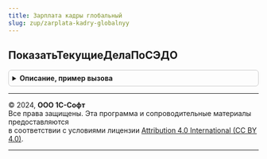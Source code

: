 ```yaml
---
title: Зарплата кадры глобальный
slug: zup/zarplata-kadry-globalnyy
---
```



## ПоказатьТекущиеДелаПоСЭДО
<details style="margin: 1em 0; padding: 0.5em; border: 1px solid #ccc; border-radius: 6px;">

<summary style="font-weight: bold; cursor: pointer;">Описание, пример вызова</summary>

```bsl

Процедура ПоказатьТекущиеДелаПоСЭДО() Экспорт
```

Пример вызова
```bsl
ЗарплатаКадрыГлобальный.ПоказатьТекущиеДелаПоСЭДО() 
```
</details>

---

© 2024, **ООО 1С-Софт**  
Все права защищены. Эта программа и сопроводительные материалы предоставляются  
в соответствии с условиями лицензии [Attribution 4.0 International (CC BY 4.0)](https://creativecommons.org/licenses/by/4.0/legalcode).

---
